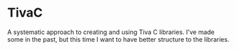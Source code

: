 # TivaC
A systematic approach to creating and using Tiva C libraries. I've made some in the past, but this time I want to have better structure to the libraries.
